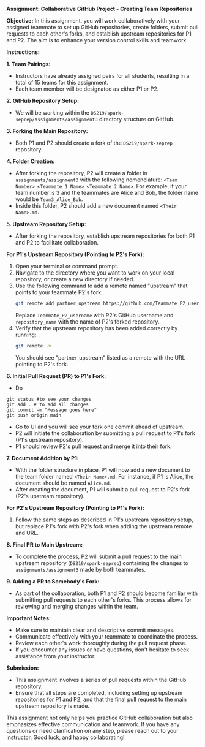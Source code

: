 **Assignment: Collaborative GitHub Project - Creating Team Repositories**

**Objective:**
In this assignment, you will work collaboratively with your assigned teammate to set up GitHub repositories, create folders, submit pull requests to each other's forks, and establish upstream repositories for P1 and P2. The aim is to enhance your version control skills and teamwork.

**Instructions:**

**1. Team Pairings:**
   - Instructors have already assigned pairs for all students, resulting in a total of 15 teams for this assignment.
   - Each team member will be designated as either P1 or P2.

**2. GitHub Repository Setup:**
   - We will be working within the `DS219/spark-seprep/assignments/assignment3` directory structure on GitHub.

**3. Forking the Main Repository:**
   - Both P1 and P2 should create a fork of the `DS219/spark-seprep` repository.

**4. Folder Creation:**
   - After forking the repository, P2 will create a folder in `assignments/assignment3` with the following nomenclature: `<Team Number>_<Teammate 1 Name>_<Teammate 2 Name>`. For example, if your team number is 3 and the teammates are Alice and Bob, the folder name would be `Team3_Alice_Bob`.
   - Inside this folder, P2 should add a new document named `<Their Name>.md`.

**5. Upstream Repository Setup:**
   - After forking the repository, establish upstream repositories for both P1 and P2 to facilitate collaboration.

**For P1's Upstream Repository (Pointing to P2's Fork):**
1. Open your terminal or command prompt.
2. Navigate to the directory where you want to work on your local repository, or create a new directory if needed.
3. Use the following command to add a remote named "upstream" that points to your teammate P2's fork:
   ```bash
   git remote add partner_upstream https://github.com/Teammate_P2_username/repository_name.git
   ```
   Replace `Teammate_P2_username` with P2's GitHub username and `repository_name` with the name of P2's forked repository.
4. Verify that the upstream repository has been added correctly by running:
   ```bash
   git remote -v
   ```
   You should see "partner_upstream" listed as a remote with the URL pointing to P2's fork.

**6. Initial Pull Request (PR) to P1's Fork:**
   - Do 
```
git status #to see your changes
git add . # to add all changes
git commit -m "Message goes here"
git push origin main
```
   - Go to UI and you will see your fork one commit ahead of upstream.
   - P2 will initiate the collaboration by submitting a pull request to P1's fork (P1's upstream repository).
   - P1 should review P2's pull request and merge it into their fork.

**7. Document Addition by P1:**
   - With the folder structure in place, P1 will now add a new document to the team folder named `<Their Name>.md`. For instance, if P1 is Alice, the document should be named `Alice.md`.
   - After creating the document, P1 will submit a pull request to P2's fork (P2's upstream repository).

**For P2's Upstream Repository (Pointing to P1's Fork):**
1. Follow the same steps as described in P1's upstream repository setup, but replace P1's fork with P2's fork when adding the upstream remote and URL.

**8. Final PR to Main Upstream:**
   - To complete the process, P2 will submit a pull request to the main upstream repository (`DS219/spark-seprep`) containing the changes to `assignments/assignment3` made by both teammates.

**9. Adding a PR to Somebody's Fork:**
   - As part of the collaboration, both P1 and P2 should become familiar with submitting pull requests to each other's forks. This process allows for reviewing and merging changes within the team.

**Important Notes:**
- Make sure to maintain clear and descriptive commit messages.
- Communicate effectively with your teammate to coordinate the process.
- Review each other's work thoroughly during the pull request phase.
- If you encounter any issues or have questions, don't hesitate to seek assistance from your instructor.

**Submission:**
- This assignment involves a series of pull requests within the GitHub repository.
- Ensure that all steps are completed, including setting up upstream repositories for P1 and P2, and that the final pull request to the main upstream repository is made.

This assignment not only helps you practice GitHub collaboration but also emphasizes effective communication and teamwork. If you have any questions or need clarification on any step, please reach out to your instructor. Good luck, and happy collaborating!
